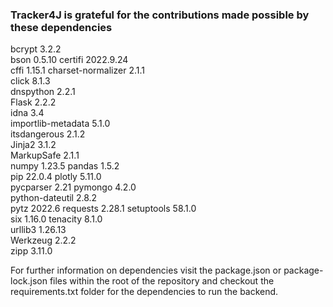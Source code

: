### Tracker4J is grateful for the contributions made possible by these dependencies

bcrypt             3.2.2  
bson               0.5.10 
certifi            2022.9.24  
cffi               1.15.1 
charset-normalizer 2.1.1  
click              8.1.3    
dnspython          2.2.1  
Flask              2.2.2   
idna               3.4    
importlib-metadata 5.1.0    
itsdangerous       2.1.2  
Jinja2             3.1.2  
MarkupSafe         2.1.1  
numpy              1.23.5 
pandas             1.5.2  
pip                22.0.4 
plotly             5.11.0   
pycparser          2.21 
pymongo            4.2.0    
python-dateutil    2.8.2  
pytz               2022.6 
requests           2.28.1 
setuptools         58.1.0   
six                1.16.0 
tenacity           8.1.0    
urllib3            1.26.13  
Werkzeug           2.2.2  
zipp               3.11.0 

For further information on dependencies visit the package.json or package-lock.json files within the root of the repository and checkout the requirements.txt folder for the dependencies to run the backend. 
